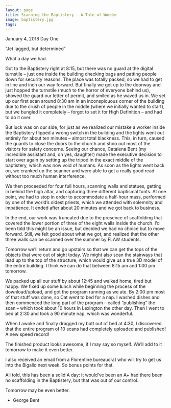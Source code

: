 ```yaml
---
layout: page
title: Scanning the Baptistery - A Tale of Wonder
image: baptistery.jpg
tags:
---
```


January 4, 2018
Day One

“Jet lagged, but determined”

What a day we had.

<!-- more -->

Got to the Baptistery right at 8:15, but there was no guard at the digital turnstile – just one inside the building checking bags and patting people down for security reasons. The place was totally packed, so we had to get in line and inch our way forward. But finally we got up to the doorway and just hopped the turnstile (much to the horror of everyone behind us), showed the guard our letter of permit, and smiled as he waved us in. We set up our first scan around 8:30 am in an inconspicuous corner of the building due to the crush of people in the middle (where we initially wanted to start), but we bungled it completely – forgot to set it for High Definition – and had to do it over.

But luck was on our side, for just as we realized our mistake a worker inside the Baptistery flipped a wrong switch in the building and the lights went out entirely for about ten minutes – almost total blackness. This, in turn, caused the guards to close the doors to the church and shoo out most of the visitors for safety concerns. Seeing our chance, Catalena Bent (my incredible assistant and, oh yes, daughter) made the executive decision to start over again by setting up the tripod in the exact middle of the baptistery, which was now void of humans. As soon as the lights went back on, we cranked up the scanner and were able to get a really good read without too much human interference.

We then proceeded for four full hours, scanning walls and statues, getting in behind the high altar, and capturing three different baptismal fonts. At one point, we had to stop in order to accommodate a half-hour mass, performed by one of the world’s oldest priests, which we attended with solemnity and impatience. It ended after about 20 minutes and we got back to business.

In the end, our work was truncated due to the presence of scaffolding that covered the lower portion of three of the eight walls inside the church. I’d been told this might be an issue, but decided we had no choice but to move forward. Still, we felt good about what we got, and realized that the other three walls can be scanned over the summer by FLAW students.

Tomorrow we’ll return and go upstairs so that we can get the tops of the objects that were out of sight today. We might also scan the stairways that lead up to the top of the structure, which would give us a true 3D model of the entire building. I think we can do that between 8:15 am and 1:00 pm tomorrow.

We packed up all our stuff by about 12:45 and walked home, tired but happy. We fixed up some lunch while beginning the process of the download/upload, and got the program running as we ate. By 2:00 pm most of that stuff was done, so Cat went to bed for a nap. I washed dishes and then commenced the long part of the program – called “publishing” the scan – which took about 10 hours in Lexington the other day. Then I went to bed at 2:30 and took a 90 minute nap, which was wonderful.

When I awoke and finally dragged my butt out of bed at 4:30, I discovered that the entire program of 10 scans had completely uploaded and published! A new speed record!

The finished product looks awesome, if I may say so myself. We’ll add to it tomorrow to make it even better.

I also received an email from a Florentine bureaucrat who will try to get us into the Bigallo next week. So bonus points for that.

All told, this has been a solid A day: it would’ve been an A+ had there been no scaffolding in the Baptistery, but that was out of our control.

Tomorrow may be even better.

- George Bent
